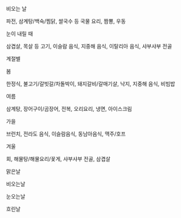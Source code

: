 비오는 날

파전, 삼계탕/백숙/찜닭, 쌀국수 등 국물 요리, 짬뽕, 우동

눈이 내릴 때

삼겹살, 목살 등 고기, 이슬람 음식, 지중해 음식, 이탈리아 음식, 샤부샤부 전골



계절별

봄

한정식, 불고기/갈빗갈/차돌박이, 돼지갈비/갈매기살, 낙지, 지중해 음식, 비빔밥

여름

삼계탕, 장어구이/곰장어, 전복, 오리요리, 냉면, 아이스크림

가을

브런치, 전라도 음식, 이슬람음식, 동남아음식, 맥주/호프

겨울

회, 해물탕/해물요리/꽃게, 샤부샤부 전골, 삼겹살





맑은날

비오는날

눈오는날

흐린날

